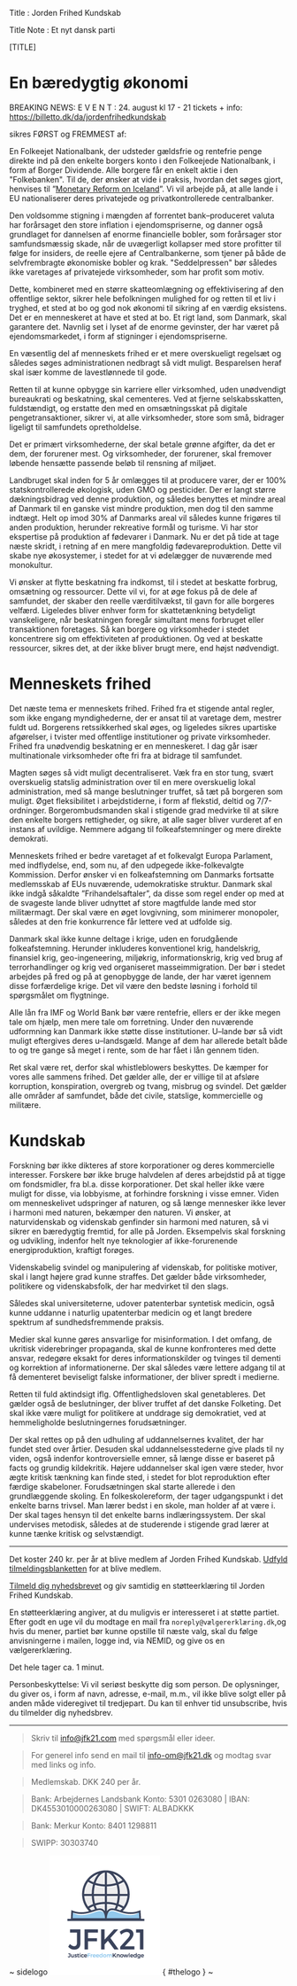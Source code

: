 Title : Jorden Frihed Kundskab

Title Note : Et nyt dansk parti

[TITLE]

# En bæredygtig økonomi


BREAKING NEWS:  E V E N T :     24. august kl 17 - 21    tickets + info:   https://billetto.dk/da/jordenfrihedkundskab



sikres FØRST og FREMMEST af: 

En Folkeejet Nationalbank, der udsteder gældsfrie og rentefrie penge direkte ind på den enkelte borgers konto i den Folkeejede Nationalbank, i form af Borger Dividende. Alle borgere får en enkelt aktie i den "Folkebanken". Til de, der ønsker at vide i praksis, hvordan det søges gjort, henvises til ”[Monetary Reform on Iceland](https://www.forsaetisraduneyti.is/media/Skyrslur/monetary-reform.pdf)”. Vi vil arbejde på, at alle lande i EU nationaliserer deres privatejede og privatkontrollerede centralbanker. 

Den voldsomme stigning i mængden af forrentet bank–produceret valuta har forårsaget den store inflation i ejendomspriserne, og danner også grundlaget for dannelsen af enorme financielle bobler, som forårsager stor samfundsmæssig skade, når de uvægerligt kollapser med store profitter til følge for insiders, de reelle ejere af Centralbankerne, som tjener på både de selvfrembragte økonomiske bobler og krak. "Seddelpressen" bør således ikke varetages af privatejede virksomheder, som har profit som motiv.

Dette, kombineret med en større skatteomlægning og effektivisering af den offentlige sektor, sikrer hele befolkningen mulighed for og retten til et liv i tryghed, et sted at bo og god nok økonomi til sikring af en værdig eksistens. Det er en menneskeret at have et sted at bo. Et rigt land, som Danmark, skal garantere det. Navnlig set i lyset af de enorme gevinster, der har været på ejendomsmarkedet, i form af stigninger i ejendomspriserne. 

En væsentlig del af menneskets frihed er et mere overskueligt regelsæt og således søges administrationen nedbragt så vidt muligt. Besparelsen heraf skal især komme de lavestlønnede til gode.

Retten til at kunne opbygge sin karriere eller virksomhed, uden unødvendigt bureaukrati og beskatning, skal cementeres. Ved at fjerne selskabsskatten, fuldstændigt, og erstatte den med en omsætningsskat på digitale pengetransaktioner, sikrer vi, at alle virksomheder, store som små, bidrager ligeligt til samfundets opretholdelse. 

Det er primært virksomhederne, der skal betale grønne afgifter, da det er dem, der forurener mest. Og virksomheder, der forurener, skal fremover løbende hensætte passende beløb til rensning af miljøet.

Landbruget skal inden for 5 år omlægges til at producere varer, der er 100% statskontrollerede økologisk, uden GMO og pesticider. Der er langt større dækningsbidrag ved denne produktion, og således benyttes et mindre areal af Danmark til en ganske vist mindre produktion, men dog til den samme indtægt. Helt op imod 30% af Danmarks areal vil således kunne frigøres til anden produktion, herunder rekreative formål og turisme. Vi har stor ekspertise på produktion af fødevarer i Danmark. Nu er det på tide at tage næste skridt, i retning af en mere mangfoldig fødevareproduktion. Dette vil skabe nye økosystemer, i stedet for at vi ødelægger de nuværende med monokultur.

Vi  ønsker at flytte beskatning fra indkomst, til i stedet at beskatte forbrug, omsætning og ressourcer. Dette vil vi, for at øge fokus på de dele af samfundet, der skaber den reelle værditilvækst, til gavn for alle borgeres velfærd. Ligeledes bliver enhver form for skattetænkning betydeligt vanskeligere, når beskatningen foregår simultant mens forbruget eller transaktionen foretages. Så kan borgere og virksomheder i stedet koncentrere sig om effektiviteten af produktionen. Og ved at beskatte ressourcer, sikres det, at der ikke bliver brugt mere, end højst nødvendigt.

# Menneskets frihed

Det næste tema er menneskets frihed. Frihed fra et stigende antal regler, som ikke engang myndighederne, der er ansat til at varetage dem, mestrer fuldt ud. Borgerens retssikkerhed skal øges, og ligeledes sikres upartiske afgørelser, i tvister med offentlige institutioner og private virksomheder. Frihed fra unødvendig beskatning er en menneskeret. I dag går især multinationale virksomheder ofte fri fra at bidrage til samfundet.  

Magten søges så vidt muligt decentraliseret. Væk fra en stor tung, svært overskuelig statslig administration over til en mere overskuelig lokal administration, med så mange beslutninger truffet, så tæt på borgeren som muligt. Øget fleksibilitet i arbejdstiderne, i form af flekstid, deltid og 7/7-ordninger. Borgerombudsmanden skal i stigende grad medvirke til at sikre den enkelte borgers rettigheder, og sikre, at alle sager bliver vurderet af en instans af uvildige. Nemmere adgang til folkeafstemninger og mere direkte demokrati.

Menneskets frihed er bedre varetaget af et folkevalgt Europa Parlament, med indflydelse, end, som nu, af den udpegede ikke-folkevalgte Kommission. Derfor ønsker vi en folkeafstemning om Danmarks fortsatte medlemsskab af EUs nuværende, udemokratiske struktur. Danmark skal ikke indgå såkaldte ”Frihandelsaftaler”, da disse som regel ender op med at de svageste lande bliver udnyttet af store magtfulde lande med stor militærmagt. Der skal være en øget lovgivning, som minimerer monopoler, således at den frie konkurrence får lettere ved at udfolde sig.

Danmark skal ikke kunne deltage i krige, uden en forudgående folkeafstemning. Herunder inkluderes konventionel krig, handelskrig, finansiel krig, geo-ingeneering, miljøkrig, informationskrig, krig ved brug af terrorhandlinger og krig ved organiseret masseimmigration. Der bør i stedet arbejdes på fred og på at genopbygge de lande, der har været igennem disse forfærdelige krige. Det vil være den bedste løsning  i forhold til spørgsmålet om flygtninge. 

Alle lån fra IMF og World Bank bør være rentefrie, ellers er der ikke megen tale om hjælp, men mere tale om forretning. Under den nuværende udformning kan Danmark ikke støtte disse institutioner. U–lande bør så vidt muligt eftergives deres u–landsgæld. Mange af dem har allerede betalt både to og tre gange så meget i rente, som de har fået i lån gennem tiden.

Ret skal være ret, derfor skal whistleblowers beskyttes. De kæmper for vores alle sammens frihed. Det gælder alle, der er villige til at afsløre korruption, konspiration, overgreb og tvang, misbrug og svindel. Det gælder alle områder af samfundet, både det civile, statslige, kommercielle og militære.  

# Kundskab

Forskning bør ikke dikteres af store korporationer og deres kommercielle interesser. Forskere bør ikke bruge halvdelen af deres arbejdstid på at tigge om fondsmidler, fra bl.a. disse korporationer. Det skal heller ikke være muligt for disse, via lobbyisme, at forhindre forskning i visse emner. Viden om menneskelivet udspringer af naturen, og så længe mennesker ikke lever i harmoni med naturen, bekæmper den naturen. Vi ønsker, at naturvidenskab og videnskab genfinder sin harmoni med naturen, så vi sikrer en bæredygtig fremtid, for alle på Jorden. Eksempelvis skal forskning og udvikling, indenfor helt nye teknologier af ikke-forurenende energiproduktion, kraftigt forøges.

Videnskabelig svindel og manipulering af videnskab, for politiske motiver, skal i langt højere grad kunne straffes. Det gælder både virksomheder, politikere og videnskabsfolk, der har medvirket til den slags.

Således skal universiteterne, udover patenterbar syntetisk medicin, også kunne uddanne i naturlig upatenterbar medicin og et langt bredere spektrum af sundhedsfremmende praksis. 

Medier skal kunne gøres ansvarlige for misinformation. I det omfang, de ukritisk viderebringer propaganda, skal de kunne konfronteres med dette ansvar, redegøre eksakt for deres informationskilder og tvinges til dementi og korrektion af informationerne. Der skal således være lettere adgang til at få dementeret beviseligt falske informationer, der bliver spredt i medierne. 

Retten til fuld aktindsigt iflg. Offentlighedsloven skal genetableres. Det gælder også de beslutninger, der bliver truffet af det danske Folketing. Det skal ikke være muligt for politikere at unddrage sig demokratiet, ved at hemmeligholde beslutningernes forudsætninger. 

Der skal rettes op på den udhuling af uddannelsernes kvalitet, der har fundet sted over årtier. Desuden skal uddannelsesstederne give plads til ny viden, også indenfor kontroversielle emner, så længe disse er baseret på facts og grundig kildekritik. Højere uddannelser skal igen være steder, hvor ægte kritisk tænkning kan finde sted, i stedet for blot reproduktion efter færdige skabeloner. Forudsætningen skal starte allerede i den grundlæggende skoling. En folkeskolereform, der tager udgangspunkt i det enkelte barns trivsel. Man lærer bedst i en skole, man holder af at være i. Der skal tages hensyn til det enkelte barns indlæringssystem. Der skal undervises metodisk, således at de studerende i stigende grad lærer at kunne tænke kritisk og selvstændigt. 

----

Det koster 240 kr. per år at blive medlem af Jorden Frihed Kundskab. [Udfyld tilmeldingsblanketten](http://kortlink.dk/mqw2) for at blive medlem.

[Tilmeld dig nyhedsbrevet](http://eepurl.com/b9-jSf) og giv samtidig en støtteerklæring til Jorden Frihed Kundskab. 

En støtteerklæring angiver, at du muligvis er interesseret i at støtte partiet. Efter godt en uge vil du modtage en mail fra `noreply@vælgererklæring.dk`,og hvis du mener, partiet bør kunne opstille til næste valg, skal du følge anvisningerne i mailen, logge ind, via NEMID, og give os en vælgererklæring. 

Det hele tager ca. 1 minut. 

Personbeskyttelse: 
Vi vil seriøst beskytte dig som person. De oplysninger, du giver os, i form af navn, adresse, e-mail, m.m., vil ikke blive solgt eller på anden måde videregivet til tredjepart. Du kan til enhver tid unsubscribe, hvis du tilmelder dig nyhedsbrev.

----

> Skriv til info@jfk21.com med spørgsmål eller ideer.

> For generel info send en mail til      info-om@jfk21.dk      og modtag svar med links og info. 

> Medlemskab. DKK 240 per år.

> Bank: Arbejdernes Landsbank Konto: 5301 0263080 | IBAN: DK4553010000263080 | SWIFT: ALBADKKK

> Bank: Merkur Konto: 8401 1298811

> SWIPP: 30303740


~ sidelogo
![JFK logo](img/JFK21-logo-v1.1.png) 
{ #thelogo }
~

